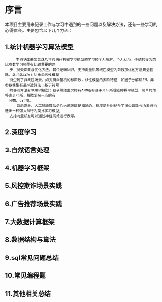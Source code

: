 # 序言
  本项目主要用来记录工作与学习中遇到的一些问题以及解决办法，还有一些学习的心得体会。主要包含以下几个方面：  
   ## 1.统计机器学习算法模型
    　　　本模块主要包含这几年对统计机器学习模型的学习的个人理解。个人认为，传统的行为类比参数学习模型有比较重要的两  
      步：损失函数与优化方法。其中逻辑回归，支持向量机等线性模型为函数加优化方法典型套路。各式各样的方法也将线性模型  
      衍生到了非线性场景，如支持向量机的核函数，线性模型的多阶特征，如因子分解机FM。非参数模型有最邻近算法；基于符号  
      的基础算法有决策树模型；基于联结主义的有ANN还有基于贝叶斯理论的概率模型，简单的如朴素贝叶斯，稍微复杂一点的有
      HMM，crf等。　　
      　　目前来看，人工智能算法的几大流派都是相通的。梯度提升树结合了损失函数与决策树构造出一种强大的行为类比学习模型,  
      支持向量机也可以通过神经网络进行表示。
   ## 2.深度学习  
   ## 3.自然语言处理
   ## 4.机器学习框架  
   ## 5.风控欺诈场景实践  
   ## 6.广告推荐场景实践  
   ## 7.大数据计算框架  
   ## 8.数据结构与算法  
   ## 9.sql常见问题总结  
   ## 10.常见编程题  
   ## 11.其他相关总结
